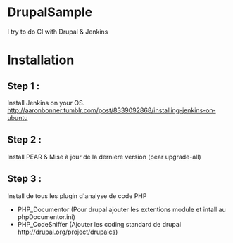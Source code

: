 DrupalSample 
============

I try to do CI with Drupal & Jenkins


Installation
============

Step 1 :
--------
Install Jenkins on your OS.
http://aaronbonner.tumblr.com/post/8339092868/installing-jenkins-on-ubuntu

Step 2 :
--------
Install PEAR & Mise à jour de la derniere version (pear upgrade-all)

Step 3 :
--------
Install de tous les plugin d'analyse de code PHP
 - PHP_Documentor (Pour drupal ajouter les extentions module et intall au phpDocumentor.ini)
 - PHP_CodeSniffer (Ajouter les coding standard de drupal http://drupal.org/project/drupalcs) 


